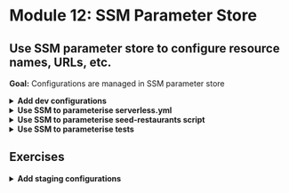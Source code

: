 # Module 12: SSM Parameter Store

## Use SSM parameter store to configure resource names, URLs, etc.

**Goal:** Configurations are managed in SSM parameter store

<details>
<summary><b>Add dev configurations</b></summary><p>

1. Go to EC2 console

2. Go to `Parameter Store` (bottom left)

3. Click `Create Parameter`

4. Use the name `/{service-name}/dev/table_name` where `service-name` is `workshop-` followed by your name, e.g. `workshop-yancui`

![](/images/mod12-001.png)

5. Click `Create Parameter`

6. Repeat step 3-5 to create another `/{service-name}/dev/cognito_user_pool_id` parameter with your Cognito User Pool's ID

7. Repeat step 3-5 to create another `/{service-name}/dev/cognito_web_client_id` parameter with your Cognito User Pool's `web` client app ID

8. Repeat step 3-5 to create another `/{service-name}/dev/cognito_server_client_id` parameter with your Cognito User Pool's `server` client app ID

9. Repeat step 3-5 to create another `/{service-name}/dev/url` parameter with your the root URL for your deployed API without the ending `/`, e.g. `https://exun14zd2h.execute-api.us-east-1.amazonaws.com/dev`

</p></details>

<details>
<summary><b>Use SSM to parameterise serverless.yml</b></summary><p>

1. Replace the `restaurants_table` environment variable for `get-restaurants` and `search-restaurants` functions with `${ssm:/{service-name}/dev/table_name}` (don't forget to replace `service-name` with what you used in the previous step). Whilst we're here, also update the `arn` for the `search-restaurants`'s `authorizer` to `${ssm:/workshop-yancui/dev/cognito_user_pool_id}`

```yml
get-restaurants:
  handler: functions/get-restaurants.handler
  events:
    - http:
        path: /restaurants/
        method: get
        authorizer: aws_iam
  environment:
    restaurants_table: ${ssm:/workshop-yancui/dev/table_name}

search-restaurants:
  handler: functions/search-restaurants.handler
  events:
    - http:
        path: /restaurants/search
        method: post
        authorizer:
          arn: arn:aws:cognito-idp:#{AWS::Region}:#{AWS::AccountId}:userpool/${ssm:/workshop-yancui/dev/cognito_user_pool_id}
  environment:
    restaurants_table: ${ssm:/workshop-yancui/dev/table_name}
```

2. Replace the `TableName` for the DynamoDB table with `${ssm:/{service-name}/dev/table_name}`

```yml
resources:
  Resources:
    restaurantsTable:
      Type: AWS::DynamoDB::Table
      Properties:
        TableName: ${ssm:/workshop-yancui/dev/table_name}
        AttributeDefinitions:
          - AttributeName: name
            AttributeType: S
        KeySchema:
          - AttributeName: name
            KeyType: HASH
        ProvisionedThroughput:
          ReadCapacityUnits: 1
          WriteCapacityUnits: 1
```

3. Replace the `cognito_user_pool_id` and `cognito_client_id` environment variables for the `get-index` function with `${ssm:/{service-name}/dev/cognito_user_pool_id}` and `${ssm:/{service-name}/dev/cognito_web_client_id` respectively

```yml
get-index:
  handler: functions/get-index.handler
  events:
    - http:
        path: /
        method: get
  environment:
    restaurants_api: 
      Fn::Join:
        - ''
        - - "https://"
          - Ref: ApiGatewayRestApi
          - ".execute-api.${opt:region}.amazonaws.com/${opt:stage}/restaurants"
    cognito_user_pool_id: ${ssm:/{service-name}/dev/cognito_user_pool_id}
    cognito_client_id: ${ssm:/{service-name}/dev/cognito_web_client_id}
```

4. Deploy the project

`npm run sls -- deploy -s dev -r us-east-1`

and go to the Lambda console to check that the environment variables are updated correctly.

</p></details>

<details>
<summary><b>Use SSM to parameterise seed-restaurants script</b></summary><p>

1. Modify the `seed-restaurants.js` script to the following

```javascript
const { REGION, STAGE } = process.env

const AWS = require('aws-sdk')
AWS.config.region = REGION
const dynamodb = new AWS.DynamoDB.DocumentClient()
const ssm = new AWS.SSM()

let restaurants = [
  { 
    name: "Fangtasia", 
    image: "https://d2qt42rcwzspd6.cloudfront.net/manning/fangtasia.png", 
    themes: ["true blood"] 
  },
  { 
    name: "Shoney's", 
    image: "https://d2qt42rcwzspd6.cloudfront.net/manning/shoney's.png", 
    themes: ["cartoon", "rick and morty"] 
  },
  { 
    name: "Freddy's BBQ Joint", 
    image: "https://d2qt42rcwzspd6.cloudfront.net/manning/freddy's+bbq+joint.png", 
    themes: ["netflix", "house of cards"] 
  },
  { 
    name: "Pizza Planet", 
    image: "https://d2qt42rcwzspd6.cloudfront.net/manning/pizza+planet.png", 
    themes: ["netflix", "toy story"] 
  },
  { 
    name: "Leaky Cauldron", 
    image: "https://d2qt42rcwzspd6.cloudfront.net/manning/leaky+cauldron.png", 
    themes: ["movie", "harry potter"] 
  },
  { 
    name: "Lil' Bits", 
    image: "https://d2qt42rcwzspd6.cloudfront.net/manning/lil+bits.png", 
    themes: ["cartoon", "rick and morty"] 
  },
  { 
    name: "Fancy Eats", 
    image: "https://d2qt42rcwzspd6.cloudfront.net/manning/fancy+eats.png", 
    themes: ["cartoon", "rick and morty"] 
  },
  { 
    name: "Don Cuco", 
    image: "https://d2qt42rcwzspd6.cloudfront.net/manning/don%20cuco.png", 
    themes: ["cartoon", "rick and morty"] 
  },
];

const getTableName = async () => {
  console.log('getting table name...')
  const req = {
    Name: `/workshop-yancui/${STAGE}/table_name`
  }
  const ssmResp = await ssm.getParameter(req).promise()
  return ssmResp.Parameter.Value
}

const run = async () => {
  const tableName = await getTableName()

  console.log(`table name: `, tableName)

  let putReqs = restaurants.map(x => ({
    PutRequest: {
      Item: x
    }
  }))
  
  const req = { 
    RequestItems: {}
  }
  req.RequestItems[tableName] = putReqs
  await dynamodb.batchWrite(req).promise()
}

run().then(() => console.log("all done")).catch(err => console.error(err.message))
```

2. Rerun the script

`STAGE=dev REGION=us-east-1 node seed-restaurants.js`

and go to DynamoDB console to see that the newly created stage-specific table is now populated

</p></details>

<details>
<summary><b>Use SSM to parameterise tests</b></summary><p>

1. Modify `steps/init.js` to the following

```javascript
const _ = require('lodash')
const { promisify } = require('util')
const awscred = require('awscred')
const { REGION, STAGE } = process.env
const AWS = require('aws-sdk')
AWS.config.region = REGION
const SSM = new AWS.SSM()

let initialized = false

const getParameters = async (keys) => {
  const prefix = `/workshop-yancui/${STAGE}/`
  const req = {
    Names: keys.map(key => `${prefix}${key}`)
  }
  const resp = await SSM.getParameters(req).promise()
  return _.reduce(resp.Parameters, function(obj, param) {
    obj[param.Name.substr(prefix.length)] = param.Value
    return obj
   }, {})
}

const init = async () => {
  if (initialized) {
    return
  }

  const params = await getParameters([
    'table_name', 
    'cognito_user_pool_id', 
    'cognito_web_client_id',
    'cognito_server_client_id',
    'url'
  ])

  console.log('SSM params loaded')

  process.env.TEST_ROOT                = params.url
  process.env.restaurants_api          = `${params.url}/restaurants`
  process.env.restaurants_table        = params.table_name
  process.env.AWS_REGION               = REGION
  process.env.cognito_user_pool_id     = params.cognito_user_pool_id
  process.env.cognito_client_id        = params.cognito_web_client_id
  process.env.cognito_server_client_id = params.cognito_server_client_id
  
  const { credentials } = await promisify(awscred.load)()
  
  process.env.AWS_ACCESS_KEY_ID     = credentials.accessKeyId
  process.env.AWS_SECRET_ACCESS_KEY = credentials.secretAccessKey

  if (credentials.sessionToken) {
    process.env.AWS_SESSION_TOKEN = credentials.sessionToken
  }

  console.log('AWS credential loaded')

  initialized = true
}

module.exports = {
  init
}
```

2. Rerun the integration tests

`STAGE=dev REGION=us-east-1 npm run test`

and see that all the tests are passing

```
  When we invoke the GET / endpoint
SSM params loaded
AWS credential loaded
invoking via handler function get-index
loading index.html...
loaded
    ✓ Should return the index page with 8 restaurants (421ms)

  When we invoke the GET /restaurants endpoint
invoking via handler function get-restaurants
    ✓ Should return an array of 8 restaurants (405ms)

  Given an authenticated user
[test-Gilbert-Caselli-cRsp(Egv] - user is created
[test-Gilbert-Caselli-cRsp(Egv] - initialised auth flow
[test-Gilbert-Caselli-cRsp(Egv] - responded to auth challenge
    When we invoke the POST /restaurants/search endpoint with theme 'cartoon'
invoking via handler function search-restaurants
      ✓ Should return an array of 4 restaurants (248ms)
[test-Gilbert-Caselli-cRsp(Egv] - user deleted


  3 passing (3s)
```

3. Rerun the acceptance tests

`STAGE=dev REGION=us-east-1 npm run acceptance`

```
  When we invoke the GET / endpoint
SSM params loaded
AWS credential loaded
invoking via HTTP GET https://exun14zd2h.execute-api.us-east-1.amazonaws.com/dev/
    ✓ Should return the index page with 8 restaurants (916ms)

  When we invoke the GET /restaurants endpoint
invoking via HTTP GET https://exun14zd2h.execute-api.us-east-1.amazonaws.com/dev/restaurants
    ✓ Should return an array of 8 restaurants (341ms)

  Given an authenticated user
[test-Viola-Brewer-keQeBQHj] - user is created
[test-Viola-Brewer-keQeBQHj] - initialised auth flow
[test-Viola-Brewer-keQeBQHj] - responded to auth challenge
    When we invoke the POST /restaurants/search endpoint with theme 'cartoon'
invoking via HTTP POST https://exun14zd2h.execute-api.us-east-1.amazonaws.com/dev/restaurants/search
      ✓ Should return an array of 4 restaurants (1514ms)
[test-Viola-Brewer-keQeBQHj] - user deleted


  3 passing (5s)
```

4. Commit and push your changes to see that they're still passing on CodePipeline too

</p></details>

## Exercises

<details>
<summary><b>Add staging configurations</b></summary><p>

To make the pipeline work for both dev and staging, we also need to add the parameters for the staging environment too.

One tricky thing is that we don't know the deployed API's URL for staging until we have deployed it!

One workaround is to use `serverless-domain-manager` plugin to create predictable domain names for each stage:

* dev.bigmouth.com

* staging.bigmouth.com

* prod.bigmouth.com

So we can assign them ahead of them.

See [here](https://www.npmjs.com/package/serverless-domain-manager) for more details.

</p></details>